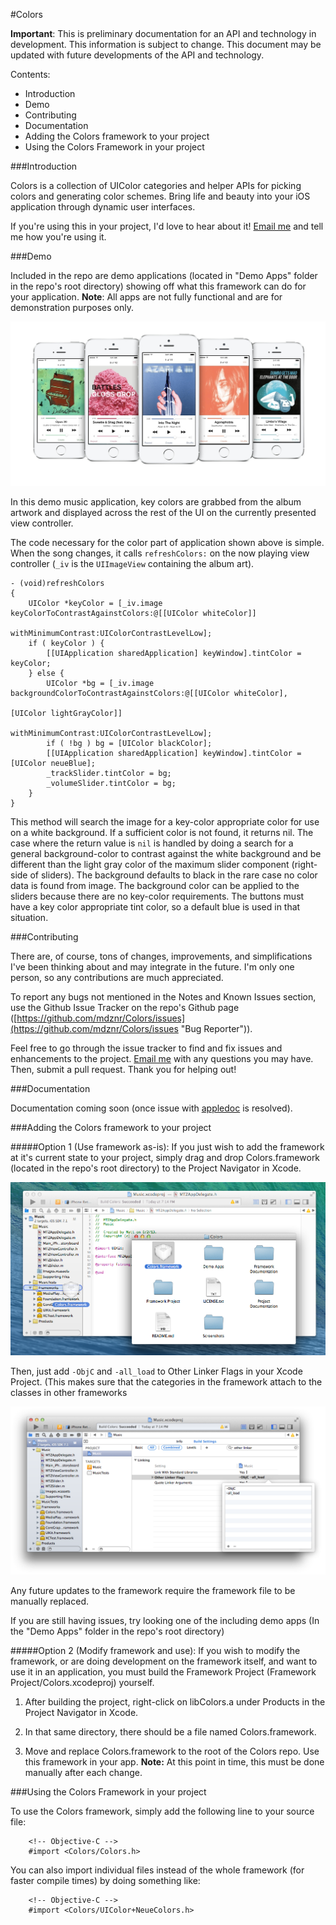 #Colors

**Important**: This is preliminary documentation for an API and technology in development. This information is subject to change. This document may be updated with future developments of the API and technology.

Contents:

* Introduction
* Demo
* Contributing
* Documentation
* Adding the Colors framework to your project
* Using the Colors Framework in your project


###Introduction

Colors is a collection of UIColor categories and helper APIs for picking colors and generating color schemes. Bring life and beauty into your iOS application through dynamic user interfaces.

If you're using this in your project, I'd love to hear about it! [Email me](mailto:matt@mdznr.com?subject=Using%20Colors%20Project%20in...) and tell me how you're using it.

###Demo

Included in the repo are demo applications (located in "Demo Apps" folder in the repo's root directory) showing off what this framework can do for your application. **Note**: All apps are not fully functional and are for demonstration purposes only.

![Demo application using these APIs](Screenshots/display.jpg "Demo application using Colors Framework")

In this demo music application, key colors are grabbed from the album artwork and displayed across the rest of the UI on the currently presented view controller.

The code necessary for the color part of application shown above is simple. When the song changes, it calls `refreshColors:` on the now playing view controller (`_iv` is the `UIImageView` containing the album art).

	- (void)refreshColors
	{
		UIColor *keyColor = [_iv.image keyColorToContrastAgainstColors:@[[UIColor whiteColor]]
		                                           withMinimumContrast:UIColorContrastLevelLow];
		if ( keyColor ) {
			[[UIApplication sharedApplication] keyWindow].tintColor = keyColor;
		} else {
			UIColor *bg = [_iv.image backgroundColorToContrastAgainstColors:@[[UIColor whiteColor],
			                                                                  [UIColor lightGrayColor]]
			                                            withMinimumContrast:UIColorContrastLevelLow];
			if ( !bg ) bg = [UIColor blackColor];
			[[UIApplication sharedApplication] keyWindow].tintColor = [UIColor neueBlue];
			_trackSlider.tintColor = bg;
			_volumeSlider.tintColor = bg;
		}
	}

This method will search the image for a key-color appropriate color for use on a white background. If a sufficient color is not found, it returns nil. The case where the return value is `nil` is handled by doing a search for a general background-color to contrast against the white background and be different than the light gray color of the maximum slider component (right-side of sliders). The background defaults to black in the rare case no color data is found from image. The background color can be applied to the sliders because there are no key-color requirements. The buttons must have a key color appropriate tint color, so a default blue is used in that situation.

###Contributing

There are, of course, tons of changes, improvements, and simplifications I've been thinking about and may integrate in the future. I'm only one person, so any contributions are much appreciated.

To report any bugs not mentioned in the Notes and Known Issues section, use the Github Issue Tracker on the repo's Github page ([https://github.com/mdznr/Colors/issues](https://github.com/mdznr/Colors/issues "Bug Reporter")).

Feel free to go through the issue tracker to find and fix issues and enhancements to the project. [Email me](mailto:matt@mdznr.com?subject=Contributing%20to%20Colors%20Project&body=Hello,%20I'd%20like%20to%20help%20with%20the%20Colors%20Project.%20How%20can%20I%20help?) with any questions you may have. Then, submit a pull request. Thank you for helping out!

###Documentation

Documentation coming soon (once issue with [appledoc](https://github.com/tomaz/appledoc) is resolved).

<!--
#*****<font color="red">WARNING: Get online documentation url</font>*****

Read the [Colors Documentation](http://www.github.com/mdznr/Colors "Colors Documentation") online.

Install the documentation into Xcode with the following steps:

1. Open Xcode Preferences
2. Choose Downloads
3. Choose the Documentation tab
4. #*****<font color="red">WARNING: This doesn't work?</font>*****
4. Click the plus button in the bottom right and enter the following URL:

#*****<font color="red">WARNING: Generate atom</font>*****

		http://github.com/mdznr/Colors/Documentation/com.mattzanchelli.colors.atom
	
5. Click Install next the new row reading "Colors Documentation". (If you don't see it and didn't get an error, try restarting Xcode.)

Be sure you have the docset selected in the organizer to see results for Colors.
-->

###Adding the Colors framework to your project

#####Option 1 (Use framework as-is):
If you just wish to add the framework at it's current state to your project, simply drag and drop Colors.framework (located in the repo's root directory) to the Project Navigator in Xcode.

![Adding Framework to Project](Screenshots/READMEAddingFrameworkToProject.png)

Then, just add `-ObjC` and `-all_load` to Other Linker Flags in your Xcode Project. (This makes sure that the categories in the framework attach to the classes in other frameworks

![Adding Other Linker Flags](Screenshots/READMEOtherLinkerFlags.png)

Any future updates to the framework require the framework file to be manually replaced.

If you are still having issues, try looking one of the including demo apps (In the "Demo Apps" folder in the repo's root directory)

#####Option 2 (Modify framework and use):
If you wish to modify the framework, or are doing development on the framework itself, and want to use it in an application, you must build the Framework Project (Framework Project/Colors.xcodeproj) yourself.

1. After building the project, right-click on libColors.a under Products in the Project Navigator in Xcode.

2. In that same directory, there should be a file named Colors.framework.

3. Move and replace Colors.framework to the root of the Colors repo. Use this framework in your app. **Note:** At this point in time, this must be done manually after each change.

###Using the Colors Framework in your project

To use the Colors framework, simply add the following line to your source file:

		<!-- Objective-C -->
		#import <Colors/Colors.h>

You can also import individual files instead of the whole framework (for faster compile times) by doing something like:

		<!-- Objective-C -->
		#import <Colors/UIColor+NeueColors.h>

